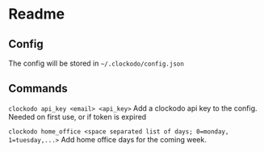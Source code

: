 # Readme
## Config
The config will be stored in `~/.clockodo/config.json`

## Commands
`clockodo api_key <email> <api_key>`
Add a clockodo api key to the config. Needed on first use, or if token is expired

`clockodo home_office <space separated list of days; 0=monday, 1=tuesday,...>`
Add home office days for the coming week.